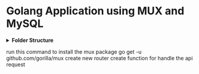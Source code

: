 # Golang Application using MUX and MySQL

<details>
    <summary><b>Folder Structure</b></summary>
    ## Config
    ### Routes
    #### Views
</details>

run this command to install the mux package
go get -u github.com/gorilla/mux
create new router
create function for handle the api request